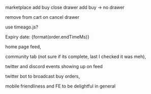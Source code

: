 marketplace
add buy
close drawer
add buy -> no drawer

remove from cart on cancel drawer

use timeago.js? <div>Expiry date: {format(order.endTimeMs)}</div>

home page feed,

community tab (not sure if its complete, last I checked it was meh),

twitter and discord events showing up on feed

twitter bot to broadcast buy orders,

mobile friendliness and FE to be delightful in general
